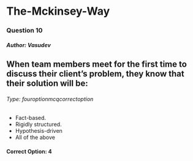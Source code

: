 
        
# The-Mckinsey-Way
        
### Question 10
        
##### Author: Vasudev
        
## When team members meet for the first time to discuss their client’s problem, they know that their solution will be:
        
###### Type: fouroptionmcqcorrectoption
        
- Fact-based.
- Rigidly structured.
- Hypothesis-driven
- All of the above
#### Correct Option: 4